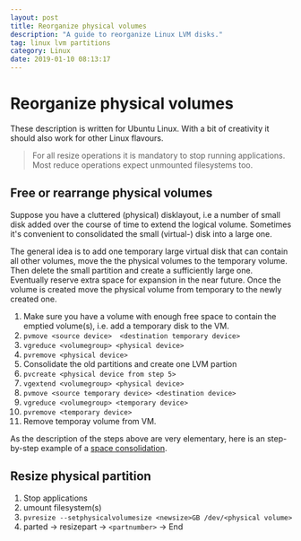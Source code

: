 ```yaml
---
layout: post
title: Reorganize physical volumes
description: "A guide to reorganize Linux LVM disks."
tag: linux lvm partitions
category: Linux
date: 2019-01-10 08:13:17
---
```

# Reorganize physical volumes

These description is written for Ubuntu Linux. With a bit of creativity it should also work for other Linux flavours.

> For all resize operations it is mandatory to stop running applications. Most reduce operations expect unmounted filesystems too.

## Free or rearrange physical volumes

Suppose you have a cluttered (physical) disklayout, i.e a number of small disk added over the course of time to extend the logical volume. Sometimes it's convenient to consolidated the small (virtual-) disk into a large one.

The general idea is to add one temporary large virtual disk that can contain all other volumes, move the the physical volumes to the temporary volume. Then delete the small partition and create a sufficiently large one. Eventually reserve extra space for expansion in the near future. Once the volume is created move the physical volume from temporary to the newly created one.

1. Make sure you have a volume with enough free space to contain the emptied volume(s), i.e. add a temporary disk to the VM.
1. `pvmove <source device>  <destination temporary device>`
1. `vgreduce <volumegroup> <physical device>`
1. `pvremove <physical device>`
1. Consolidate the old partitions and create one LVM partion
1. `pvcreate <physical device from step 5>`
1. `vgextend <volumegroup> <physical device>`
1. `pvmove <source temporary device> <destination device>`
1. `vgreduce <volumegroup> <temporary device>`
1. `pvremove <temporary device>`
1. Remove temporay volume from VM.

As the description of the steps above are very elementary, here is an step-by-step example of a [space consolidation](/pages/reorg-example/).

## Resize physical partition

1. Stop applications
1. umount filesystem(s)
1. `pvresize --setphysicalvolumesize <newsize>GB /dev/<physical volume>`
1. parted → resizepart → `<partnumber>` → End
